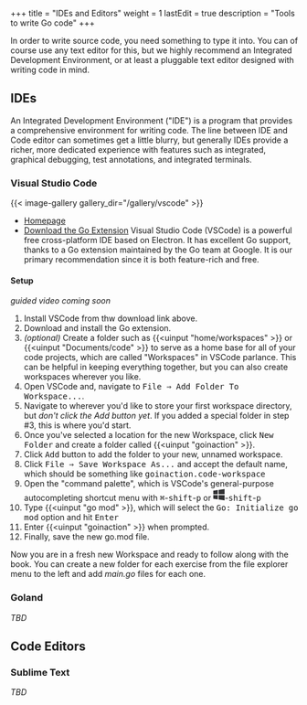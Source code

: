+++
title = "IDEs and Editors"
weight = 1
lastEdit = true
description = "Tools to write Go code"
+++

In order to write source code, you need something to type it into. You can of course use any text editor for this, but we highly recommend an Integrated Development Environment, or at least a pluggable text editor designed with writing code in mind.

## IDEs

An Integrated Development Environment ("IDE") is a program that provides a comprehensive environment for writing code. The line between IDE and Code editor can sometimes get a little blurry, but generally IDEs provide a richer, more dedicated experience with features such as integrated, graphical debugging, test annotations, and integrated terminals.

### Visual Studio Code
{{< image-gallery gallery_dir="/gallery/vscode" >}}
* [Homepage](https://code.visualstudio.com/)
* [Download the Go Extension](https://marketplace.visualstudio.com/items?itemName=golang.go)
Visual Studio Code (VSCode) is a powerful free cross-platform IDE based on Electron. It has excellent Go support, thanks to a Go extension maintained by the Go team at Google. It is our primary recommendation since it is both feature-rich and free.

#### Setup
*guided video coming soon*

1. Install VSCode from thw download link above.
2. Download and install the Go extension.
3. *(optional)* Create a folder such as {{<uinput "home/workspaces" >}} or {{<uinput "Documents/code" >}} to serve as a home base for all of your code projects, which are called "Workspaces" in VSCode parlance. This can be helpful in keeping everything together, but you can also create workspaces wherever you like.
4. Open VSCode and, navigate to <kbd>File &rArr; Add Folder To Workspace...</kbd>.
5. Navigate to wherever you'd like to store your first workspace directory, but *don't click the Add button yet*. If you added a special folder in step #3, this is where you'd start.
6. Once you've selected a location for the new Workspace, click <kbd>New Folder</kbd> and create a folder called {{<uinput "goinaction" >}}.
7. Click <kbd>Add</kbd> button to add the folder to your new, unnamed workspace.
8. Click <kbd>File &rArr; Save Workspace As...</kbd> and accept the default name, which should be something like <kbd>goinaction.code-workspace</kbd>
9. Open the "command palette", which is VSCode's general-purpose autocompleting shortcut menu with <kbd>&#8984;</kbd>-<kbd>shift</kbd>-<kbd>p</kbd> or <kbd>![Example image](/images/windows_key.svg)</kbd>-<kbd>shift</kbd>-<kbd>p</kbd>
10. Type {{<uinput "go mod" >}}, which will select the <kbd>Go: Initialize go mod</kbd> option and hit <kbd>Enter</kbd>
11. Enter {{<uinput "goinaction" >}} when prompted.
12. Finally, save the new go.mod file.

Now you are in a fresh new Workspace and ready to follow along with the book. You can create a new folder for each exercise from the file explorer menu to the left and add *main.go* files for each one.

### Goland
*TBD*

## Code Editors

### Sublime Text
*TBD*
